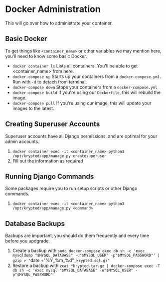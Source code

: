 # Docker Administration
This will go over how to administrate your container. 

## Basic Docker
To get things like `<container_name>` or other variables we may mention here, you'll need to know some basic Docker. 

* `docker container ls` Lists all containers. You'll be able to get <container_name> from here. 
* `docker-compose up` Starts up your containers from a `docker-compose.yml`. Run with `-d` to detach from terminal.
* `docker-compose down` Stops your containers from a `docker-compose.yml`
* `docker-compose build` If you're using our `Dockerfile`, this will rebuild the image.
* `docker-compose pull` If you're using our image, this will update your images to the latest. 

## Creating Superuser Accounts
Superuser accounts have all Django permissions, and are optimal for your admin accounts. 

1. `docker container exec -it <container_name> python3 /opt/krypted/app/manage.py createsuperuser`
2. Fill out the information as required

## Running Django Commands
Some packages require you to run setup scripts or other Django commands.
1. `docker container exec -it <container_name> python3 /opt/krypted/app/manage.py <command>`

## Database Backups
Backups are important, you should do them frequently and every time before you updgrade. 
1. Create a backup with `sudo docker-compose exec db sh -c 'exec mysqldump "$MYSQL_DATABASE" -u"$MYSQL_USER" -p"$MYSQL_PASSWORD"' | gzip > "`date +"%Y_%m_%d"`_krypted.sql.gz"`
2. Restore a backup with `zcat *krypted.tar.gz | docker-compose exec -T db sh -c 'exec mysql "$MYSQL_DATABASE" -u"$MYSQL_USER" -p"$MYSQL_PASSWORD"'`
